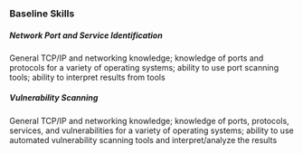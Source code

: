 <!-- NIST Special Publication 800-115 Technical Guide to Information Security Testing and Assessment -->

### Baseline Skills

##### Network Port and Service Identification

General TCP/IP and networking knowledge; knowledge of ports and protocols for a variety of operating systems; ability to use port scanning tools; ability to interpret results from tools

##### Vulnerability Scanning

General TCP/IP and networking knowledge; knowledge of ports, protocols, services, and vulnerabilities for a variety of operating systems; ability to use automated vulnerability scanning tools and interpret/analyze the results
